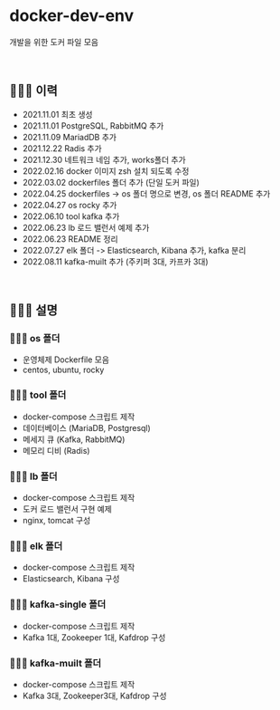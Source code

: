 # docker-dev-env
개발을 위한 도커 파일 모음

</br>

## 🧑🏻‍🌾 이력
* 2021.11.01 최초 생성
* 2021.11.01 PostgreSQL, RabbitMQ 추가
* 2021.11.09 MariadDB 추가
* 2021.12.22 Radis 추가
* 2021.12.30 네트워크 네임 추가, works폴더 추가
* 2022.02.16 docker 이미지 zsh 설치 되도록 수정
* 2022.03.02 dockerfiles 폴더 추가 (단일 도커 파일)
* 2022.04.25 dockerfiles -> os 폴더 명으로 변경, os 폴더 README 추가
* 2022.04.27 os rocky 추가 
* 2022.06.10 tool kafka 추가
* 2022.06.23 lb 로드 밸런서 예제 추가
* 2022.06.23 README 정리
* 2022.07.27 elk 폴더 -> Elasticsearch, Kibana 추가, kafka 분리
* 2022.08.11 kafka-muilt 추가 (주키퍼 3대, 카프카 3대)

</br>

## 🧑🏻‍🌾 설명

### 🧑🏻‍💻  os 폴더
+ 운영체제 Dockerfile 모음
+ centos, ubuntu, rocky

### 🧑🏻‍💻 tool 폴더
* docker-compose 스크립트 제작
* 데이터베이스 (MariaDB, Postgresql)
* 메세지 큐 (Kafka, RabbitMQ)
* 메모리 디비 (Radis)

### 🧑🏻‍💻 lb 폴더
* docker-compose 스크립트 제작
* 도커 로드 밸런서 구현 예제
* nginx, tomcat 구성

### 🧑🏻‍💻 elk 폴더
* docker-compose 스크립트 제작
* Elasticsearch, Kibana 구성

### 🧑🏻‍💻 kafka-single 폴더
* docker-compose 스크립트 제작
* Kafka 1대, Zookeeper 1대, Kafdrop 구성

### 🧑🏻‍💻 kafka-muilt 폴더
* docker-compose 스크립트 제작
* Kafka 3대, Zookeeper3대, Kafdrop 구성


